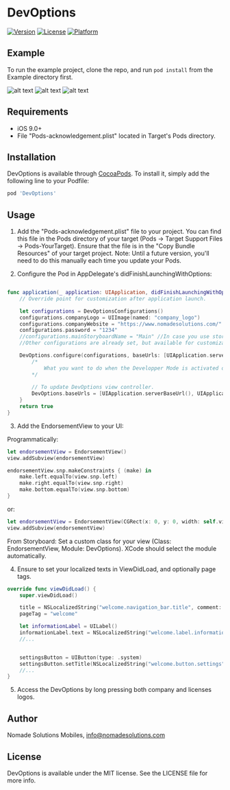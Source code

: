 # DevOptions

[![Version](https://img.shields.io/cocoapods/v/DevOptions.svg?style=flat)](https://cocoapods.org/pods/DevOptions)
[![License](https://img.shields.io/cocoapods/l/DevOptions.svg?style=flat)](https://cocoapods.org/pods/DevOptions)
[![Platform](https://img.shields.io/cocoapods/p/DevOptions.svg?style=flat)](https://cocoapods.org/pods/DevOptions)

## Example

To run the example project, clone the repo, and run `pod install` from the Example directory first.

![alt text](https://github.com/NomadeSolutions/DevOptions/ScreenShots/Simulator_DevOptionsViewController.png)
![alt text](https://github.com/NomadeSolutions/DevOptions/ScreenShots/Simulator_DevOptionsActions.png)
![alt text](https://github.com/NomadeSolutions/DevOptions/ScreenShots/Simulator_DevOptionsLaguages.png)

## Requirements

- iOS 9.0+
- File "Pods-acknowledgement.plist" located in Target's Pods directory.

## Installation

DevOptions is available through [CocoaPods](https://cocoapods.org). To install
it, simply add the following line to your Podfile:

```ruby
pod 'DevOptions'
```

## Usage

1. Add the "Pods-acknowledgement.plist" file to your project. You can find this file in the Pods directory of your target (Pods -> Target Support Files -> Pods-YourTarget). Ensure that the file is in the "Copy Bundle Resources" of your target project. 
Note: Until a future version, you'll need to do this manually each time you update your Pods.

2. Configure the Pod in AppDelegate's didFinishLaunchingWithOptions:

```swift

func application(_ application: UIApplication, didFinishLaunchingWithOptions launchOptions: [UIApplicationLaunchOptionsKey: Any]?) -> Bool {
    // Override point for customization after application launch.

    let configurations = DevOptionsConfigurations()
    configurations.companyLogo = UIImage(named: "company_logo")
    configurations.companyWebsite = "https://www.nomadesolutions.com/"
    configurations.password = "1234"
    //configurations.mainStoryboardName = "Main" //In case you use storyboards
    //Other configurations are already set, but available for customization

    DevOptions.configure(configurations, baseUrls: [UIApplication.serverBaseUrl(), UIApplication.otherBaseUrl()]) {
        /* 
            What you want to do when the Developper Mode is activated or deactivated
        */
        
        // To update DevOptions view controller.
        DevOptions.baseUrls = [UIApplication.serverBaseUrl(), UIApplication.otherBaseUrl()]
    }
    return true
}
```

3. Add the EndorsementView to your UI:

Programmatically:

```swift
let endorsementView = EndorsementView()
view.addSubview(endorsementView)

endorsementView.snp.makeConstraints { (make) in
    make.left.equalTo(view.snp.left)
    make.right.equalTo(view.snp.right)
    make.bottom.equalTo(view.snp.bottom)
}
```
or:
```swift
let endorsementView = EndorsementView(CGRect(x: 0, y: 0, width: self.view.frame.size.width, height: 60))
view.addSubview(endorsementView)
```

From Storyboard:
Set a custom class for your view (Class: EndorsementView, Module: DevOptions). XCode should select the module automatically.

4. Ensure to set your localized texts  in ViewDidLoad, and optionally page tags.

```swift
override func viewDidLoad() {
    super.viewDidLoad()

    title = NSLocalizedString("welcome.navigation_bar.title", comment: "")
    pageTag = "welcome"

    let informationLabel = UILabel()
    informationLabel.text = NSLocalizedString("welcome.label.information", comment: "")
    //...


    settingsButton = UIButton(type: .system)
    settingsButton.setTitle(NSLocalizedString("welcome.button.settings", comment: ""), for: .normal)
    //...
}
```

5. Access the DevOptions by long pressing both company  and licenses logos.

## Author

Nomade Solutions Mobiles, info@nomadesolutions.com

## License

DevOptions is available under the MIT license. See the LICENSE file for more info.
